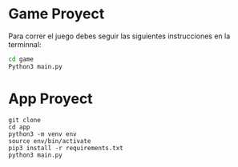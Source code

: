 # Game Proyect

Para correr el juego debes seguir las siguientes instrucciones en la terminnal:

```sh
cd game
Python3 main.py
```

# App Proyect
```
git clone
cd app
python3 -m venv env
source env/bin/activate
pip3 install -r requirements.txt
python3 main.py
```